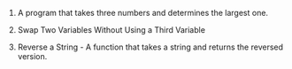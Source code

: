1. A program that takes three numbers and determines the largest one.

2. Swap Two Variables Without Using a Third Variable

3. Reverse a String - A function that takes a string and returns the reversed version.